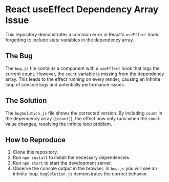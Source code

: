 # React useEffect Dependency Array Issue

This repository demonstrates a common error in React's `useEffect` hook: forgetting to include state variables in the dependency array.

## The Bug

The `bug.js` file contains a component with a `useEffect` hook that logs the current count.  However, the `count` variable is missing from the dependency array. This leads to the effect running on every render, causing an infinite loop of console logs and potentially performance issues.

## The Solution

The `bugSolution.js` file shows the corrected version. By including `count` in the dependency array (`[count]`), the effect now only runs when the `count` value changes, resolving the infinite loop problem.

## How to Reproduce

1. Clone this repository.
2. Run `npm install` to install the necessary dependencies.
3. Run `npm start` to start the development server.
4. Observe the console output in the browser. In `bug.js` you will see an infinite loop.  `bugSolution.js` demonstrates the correct behavior.